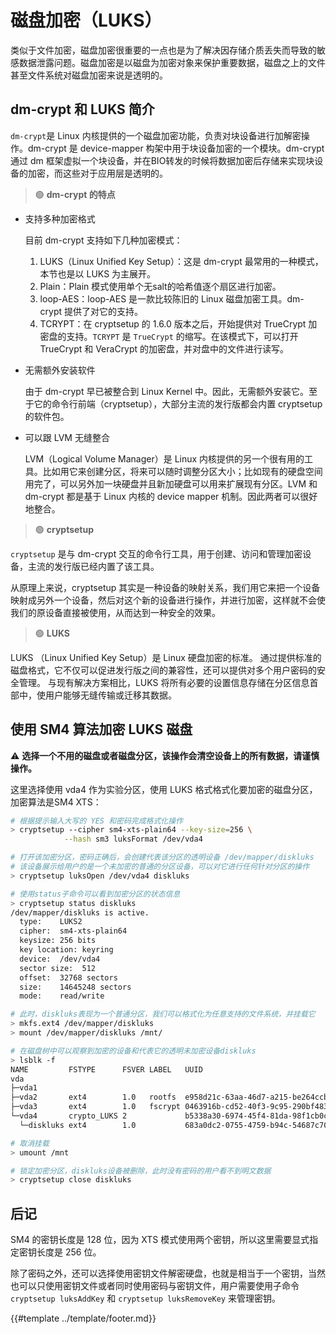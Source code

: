 # 磁盘加密（LUKS）

类似于文件加密，磁盘加密很重要的一点也是为了解决因存储介质丢失而导致的敏感数据泄露问题。磁盘加密是以磁盘为加密对象来保护重要数据，磁盘之上的文件甚至文件系统对磁盘加密来说是透明的。

## dm-crypt 和 LUKS 简介

`dm-crypt`是 Linux 内核提供的一个磁盘加密功能，负责对块设备进行加解密操作。dm-crypt 是 device-mapper 构架中用于块设备加密的一个模块。dm-crypt 通过 dm 框架虚拟一个块设备，并在BIO转发的时候将数据加密后存储来实现块设备的加密，而这些对于应用层是透明的。

> 🟢 **dm-crypt 的特点**

* 支持多种加密格式

    目前 dm-crypt 支持如下几种加密模式：

    1. LUKS（Linux Unified Key Setup）：这是 dm-crypt 最常用的一种模式，本节也是以 LUKS 为主展开。
    2. Plain：Plain 模式使用单个无salt的哈希值逐个扇区进行加密。
    3. loop-AES：loop-AES 是一款比较陈旧的 Linux 磁盘加密工具。dm-crypt 提供了对它的支持。
    4. TCRYPT：在 cryptsetup 的 1.6.0 版本之后，开始提供对 TrueCrypt 加密盘的支持。`TCRYPT` 是 `TrueCrypt` 的缩写。在该模式下，可以打开 TrueCrypt 和 VeraCrypt 的加密盘，并对盘中的文件进行读写。

* 无需额外安装软件

    由于 dm-crypt 早已被整合到 Linux Kernel 中。因此，无需额外安装它。至于它的命令行前端（cryptsetup），大部分主流的发行版都会内置 cryptsetup 的软件包。

* 可以跟 LVM 无缝整合

    LVM（Logical Volume Manager）是 Linux 内核提供的另一个很有用的工具。比如用它来创建分区，将来可以随时调整分区大小；比如现有的硬盘空间用完了，可以另外加一块硬盘并且新加硬盘可以用来扩展现有分区。LVM 和 dm-crypt 都是基于 Linux 内核的 device mapper 机制。因此两者可以很好地整合。

> 🟢 **cryptsetup**

`cryptsetup` 是与 dm-crypt 交互的命令行工具，用于创建、访问和管理加密设备，主流的发行版已经内置了该工具。

从原理上来说，cryptsetup 其实是一种设备的映射关系，我们用它来把一个设备映射成另外一个设备，然后对这个新的设备进行操作，并进行加密，这样就不会使我们的原设备直接被使用，从而达到一种安全的效果。

> 🟢 **LUKS**

LUKS （Linux Unified Key Setup）是 Linux 硬盘加密的标准。 通过提供标准的磁盘格式，它不仅可以促进发行版之间的兼容性，还可以提供对多个用户密码的安全管理。 与现有解决方案相比，LUKS 将所有必要的设置信息存储在分区信息首部中，使用户能够无缝传输或迁移其数据。

## 使用 SM4 算法加密 LUKS 磁盘

⚠️  **选择一个不用的磁盘或者磁盘分区，该操作会清空设备上的所有数据，请谨慎操作。**

这里选择使用 vda4 作为实验分区，使用 LUKS 格式格式化要加密的磁盘分区，加密算法是SM4 XTS：

```sh
# 根据提示输入大写的 YES 和密码完成格式化操作
> cryptsetup --cipher sm4-xts-plain64 --key-size=256 \
            --hash sm3 luksFormat /dev/vda4

# 打开该加密分区，密码正确后，会创建代表该分区的透明设备 /dev/mapper/diskluks
# 该设备展示给用户的是一个未加密的普通的分区设备，可以对它进行任何针对分区的操作
> cryptsetup luksOpen /dev/vda4 diskluks

# 使用status子命令可以看到加密分区的状态信息
> cryptsetup status diskluks
/dev/mapper/diskluks is active.
  type:    LUKS2
  cipher:  sm4-xts-plain64
  keysize: 256 bits
  key location: keyring
  device:  /dev/vda4
  sector size:  512
  offset:  32768 sectors
  size:    14645248 sectors
  mode:    read/write

# 此时，diskluks表现为一个普通分区，我们可以格式化为任意支持的文件系统，并挂载它
> mkfs.ext4 /dev/mapper/diskluks
> mount /dev/mapper/diskluks /mnt/

# 在磁盘树中可以观察到加密的设备和代表它的透明未加密设备diskluks
> lsblk -f
NAME         FSTYPE      FSVER LABEL   UUID                                 FSAVAIL FSUSE% MOUNTPOINTS
vda
├─vda1
├─vda2       ext4        1.0   rootfs  e958d21c-63aa-46d7-a215-be264ccb02d5   23.2G    16% /
├─vda3       ext4        1.0   fscrypt 0463916b-cd52-40f3-9c95-290bf4839d8e
└─vda4       crypto_LUKS 2             b5338a30-6974-45f4-81da-98f1cb0cab72
  └─diskluks ext4        1.0           683a0dc2-0755-4759-b94c-54687c706dd5    6.4G     0% /mnt

# 取消挂载
> umount /mnt

# 锁定加密分区，diskluks设备被删除，此时没有密码的用户看不到明文数据
> cryptsetup close diskluks
```

## 后记

SM4 的密钥长度是 128 位，因为 XTS 模式使用两个密钥，所以这里需要显式指定密钥长度是 256 位。

除了密码之外，还可以选择使用密钥文件解密硬盘，也就是相当于一个密钥，当然也可以只使用密钥文件或者同时使用密码与密钥文件，用户需要使用子命令 `cryptsetup luksAddKey` 和 `cryptsetup luksRemoveKey` 来管理密钥。

{{#template ../template/footer.md}}
